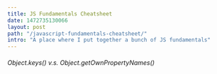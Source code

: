 ```yaml
---
title: JS Fundamentals Cheatsheet
date: 1472735130066
layout: post
path: "/javascript-fundamentals-cheatsheet/"
intro: "A place where I put together a bunch of JS fundamentals"
---
```


###### Object.keys() v.s. Object.getOwnPropertyNames()